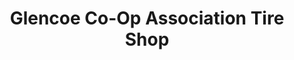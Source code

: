 ---
title: "Glencoe Co-Op Association Tire Shop"
url: /glencoe/glencoe-co-op-association-tire-shop/
shop: Reifen
---